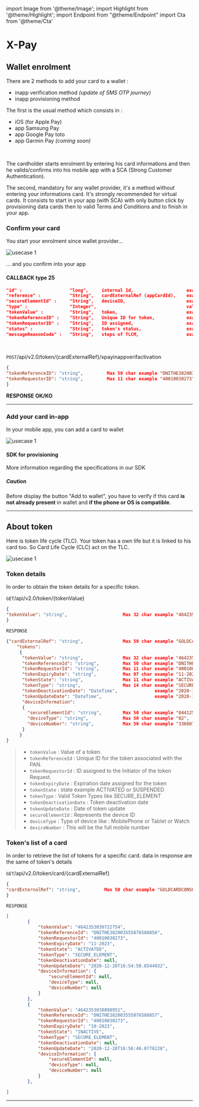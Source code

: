 import Image from '@theme/Image';
import Highlight from '@theme/Highlight';
import Endpoint from "@theme/Endpoint"
import Cta from '@theme/Cta'

# X-Pay 


## Wallet enrolment

There are 2 methods to add your card to a wallet : 
- inapp verification method _(update of SMS OTP journey)_
- inapp provisioning method

The first is the usual method which consists in : 

- iOS (for Apple Pay)
- app Samsung Pay
- app Google Pay toto
- app Garmin Pay _(coming soon)_

<br/>

The cardholder starts enrolment by entering his card informations and then he valids/confirms into his mobile app with a SCA (Strong Customer Authentication).

The second, mandatory for any wallet provider, it's a method without entering your informations card. It's strongly recommended for virtual cards. 
It consists to start in your app (with SCA) with only button click by provisioning data cards then to valid Terms and Conditions and to finish in your app.

### Confirm your card

You start your enrolment since wallet provider...

<Image src="docs/Card_verifWallet.png" alt="usecase 1"/>

... and you confirm into your app

#### CALLBACK type 25

```json
"id" :                  "long", 	internal Id,                    example "637588383208269600"
"reference" : 	        "String",	cardExternalRef (appCardId),    example "QA_qual29_CP"	
"secureElementId" : 	"String",	deviceID,                       example "44125A3342A80014272043036932204E3F73BB08847E90B"
"type" : 	            "Integer",	                                value   "25" 	
"tokenValue" :          "String",   token,                          example	"4642353030549437"	
"tokenReferenceID" : 	"String",	Unique ID for token,            example "DNITHE382003555876588856" 	
"tokenRequestorID" :  	"String",   ID assigned,                    example "40010030273" 	
"status" :              "String",   token's status,                 example "A"	
"messageReasonCode" :   "String",	steps of TLCM,	                example "1400"
```

<br/>

<!--

More information regarding this endpoint in the [API reference](/api/Xpay)

<Endpoint apiUrl="/v2.0/Xpay" path="/api/v2.0/token/card/{cardExternalRef}/inappverifactivation" method="post"/>

-->

``` POST ```/api/v2.0/token/{cardExternalRef}/xpayinappverifactivation
```json
{
"tokenReferenceID": "string",         Max 50 char example "DNITHE382003555876588856", [REQUIRED]
"tokenRequestorID": "string",         Max 11 char example "40010030273",              [REQUIRED]
}
```
**RESPONSE OK/KO**

---

### Add your card in-app

In your mobile app, you can add a card to wallet

<Image src="docs/Card_addWallet.png" alt="usecase 1"/>


#### SDK for provisioning

More information regarding the specifications in our SDK

<Highlight type="caution">

##### Caution

Before display the button "Add to wallet", you have to verify if this card **is not already present** in wallet and **if the phone or OS is compatible**.

</Highlight>

---

## About token

Here is token life cycle (TLC). Your token has a own life but it is linked to his card too. So Card Life Cycle (CLC) act on the TLC.

<Image src="docs/Xpay_TokenStatus.png" alt="usecase 1"/>

### Token details

In order to obtain the token details for a specific token.

<!--
#### endpoint
More information regarding this endpoint in the [API reference](/api/Xpay)
<Endpoint apiUrl="/v2.0/Xpay" path="/api/v2.0/token/{tokenvalue}" method="get"/>
-->

``` GET ```/api/v2.0/token/{tokenValue}
```json
{
"tokenValue": "string",                     Max 32 char example "4642353030722754",
}
```
``` RESPONSE ```
```json
{"cardExternalRef": "string",               Max 50 char example "GOLDCARDCONSUMER", [=appCardId]
    "tokens": 
     {
      "tokenValue": "string",               Max 32 char example "4642353030722754",
      "tokenReferenceId": "string",         Max 50 char example "DNITHE382003555876588856",
      "tokenRequestorId": "string",         Max 11 char example "40010030273",
      "tokenExpiryDate": "string",          Max 07 char example "11-2023",
      "tokenState": "string",               Max 11 char example "ACTIVATED",
      "tokenType": "string",                Max 14 char example "SECURE_ELEMENT",
      "tokenDeactivationDate": "DateTime",              example "2020-12-10T08:20:29.7441719",
      "tokenUpdateDate": "DateTime",                    example "2020-12-28T16:54:50.6544932",
      "deviceInformation": 
      {
        "secureElementId": "string",        Max 50 char example "044125A3342A80014272043036932204E3F73BB08847E90B",
        "deviceType": "string",             Max 50 char example "02",
        "deviceNumber": "string",           Max 50 char example "33660710408",
      }
     }
}
```
> - ``` tokenValue ``` : Value of a token. 
> - ``` tokenReferenceId ``` : Unique ID for the token associated with the PAN.
> - ``` tokenRequestorId ``` : ID assigned to the Initiator of the token Request.
> - ``` tokenExpiryDate ``` : Expiration date assigned for the token
> - ``` tokenState ``` : state example ACTIVATED or SUSPENDED 
> - ``` tokenType ``` : Valid Token Types like SECURE_ELEMENT
> - ``` tokenDeactivationDate ``` : Token deactivation date
> - ``` tokenUpdateDate ``` : Date of token update
> - ``` secureElementId ``` : Represents the device ID
> - ``` deviceType ``` : Type of device like : MobilePhone or Tablet or Watch
> - ``` deviceNumber ``` : This will be the full mobile number



### Token's list of a card

In order to retrieve the list of tokens for a specific card. data in response are the same of token's details

<!--
#### endpoint

More information regarding this endpoint in the [API reference](/api/Xpay)

<Endpoint apiUrl="/v2.0/Xpay" path="/api/v2.0/token/card/{cardExternalRef}" method="get"/>
-->


``` GET ```/api/v2.0/token/card/{cardExternalRef}
```json
{
"cardExternalRef": "string",         Max 50 char example "GOLDCARDCONSUMER", [=appCardId]
}
```
``` RESPONSE ```
```json
[
        {
            "tokenValue": "4642353030722754",
            "tokenReferenceId": "DNITHE382003555876588856",
            "tokenRequestorId": "40010030273",
            "tokenExpiryDate": "11-2023",
            "tokenState": "ACTIVATED",
            "tokenType": "SECURE_ELEMENT",
            "tokenDeactivationDate": null,
            "tokenUpdateDate": "2020-12-28T16:54:50.6544932",
            "deviceInformation": {
                "secureElementId": null,
                "deviceType": null,
                "deviceNumber": null
            }
        },
        {
            "tokenValue": "4642353030898951",
            "tokenReferenceId": "DNITHE382003555876588857",
            "tokenRequestorId": "40010030273",
            "tokenExpiryDate": "10-2023",
            "tokenState": "INACTIVE",
            "tokenType": "SECURE_ELEMENT",
            "tokenDeactivationDate": null,
            "tokenUpdateDate": "2020-12-28T16:56:46.0778228",
            "deviceInformation": {
                "secureElementId": null,
                "deviceType": null,
                "deviceNumber": null
            }
        },

]

```

---

<Cta
  context="doc"
  ui="button"
  link="/api/Xpay"
  label="Try it out"
/>
